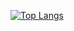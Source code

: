 [![Top Langs](https://github-readme-stats.vercel.app/api/top-langs/?username=fperellaholfeld&hide=python,javascript&langs_count=8&layout=compact&count_private=true&theme=radical)](https://github.com/anuraghazra/github-readme-stats)
